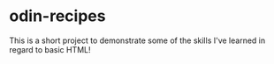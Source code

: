 # odin-recipes

This is a short project to demonstrate some of the skills I've learned in regard to basic HTML!
